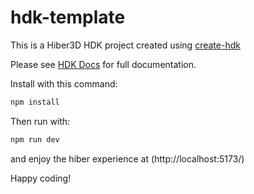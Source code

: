 # hdk-template

This is a Hiber3D HDK project created using [create-hdk](https://github.com/hiberworld/codekit/packages/create-hdk)

Please see [HDK Docs](https://developer.hiber3d.com/docs/) for full documentation.

Install with this command:

```bash
npm install
```

Then run with:

```bash
npm run dev
```

and enjoy the hiber experience at
(http://localhost:5173/)

Happy coding!
